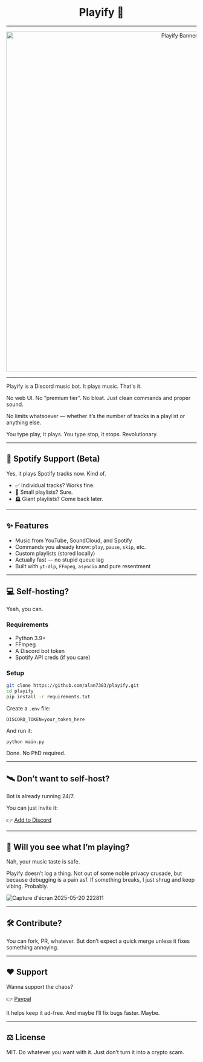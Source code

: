 <h1 align="center">Playify 🎵</h1>

---

<p align="center">
  <img src="https://github.com/user-attachments/assets/5c1d5fba-3a34-4ffe-bd46-ef68e1175360" alt="Playify Banner" width="900">
</p>

---

Playify is a Discord music bot. It plays music. That's it.

No web UI. No “premium tier”. No bloat. Just clean commands and proper sound.

No limits whatsoever — whether it’s the number of tracks in a playlist or anything else.

You type play, it plays. You type stop, it stops. Revolutionary.

---

## 🧪 Spotify Support (Beta)

Yes, it plays Spotify tracks now. Kind of.

- ✅ Individual tracks? Works fine.
- 🔁 Small playlists? Sure.
- 🪦 Giant playlists? Come back later.

---

## ✨ Features

- Music from YouTube, SoundCloud, and Spotify
- Commands you already know: `play`, `pause`, `skip`, etc.
- Custom playlists (stored locally)
- Actually fast — no stupid queue lag
- Built with `yt-dlp`, `FFmpeg`, `asyncio` and pure resentment

---

## 💻 Self-hosting?

Yeah, you can.

### Requirements

- Python 3.9+
- FFmpeg
- A Discord bot token
- Spotify API creds (if you care)

### Setup

```bash
git clone https://github.com/alan7383/playify.git
cd playify
pip install -r requirements.txt
````

Create a `.env` file:

```env
DISCORD_TOKEN=your_token_here
```

And run it:

```bash
python main.py
```

Done. No PhD required.

---

## 🛰️ Don’t want to self-host?

Bot is already running 24/7.

You can just invite it:

👉 [Add to Discord](https://discord.com/oauth2/authorize?client_id=1330613913569726575&permissions=8&integration_type=0&scope=bot)

---

## 🧠 Will you see what I’m playing?

Nah, your music taste is safe.

Playify doesn’t log a thing. Not out of some noble privacy crusade, but because debugging is a pain asf. If something breaks, I just shrug and keep vibing. Probably.

![Capture d'écran 2025-05-20 222811](https://github.com/user-attachments/assets/a39773b9-3362-41ba-b23d-475368f1d07e)

---

## 🛠 Contribute?

You can fork, PR, whatever.
But don’t expect a quick merge unless it fixes something annoying.

---

## ❤️ Support

Wanna support the chaos?

👉 [Paypal](https://www.paypal.com/paypalme/alanmussot1)

It helps keep it ad-free. And maybe I’ll fix bugs faster. Maybe.

---

## ⚖️ License

MIT. Do whatever you want with it.
Just don’t turn it into a crypto scam.

